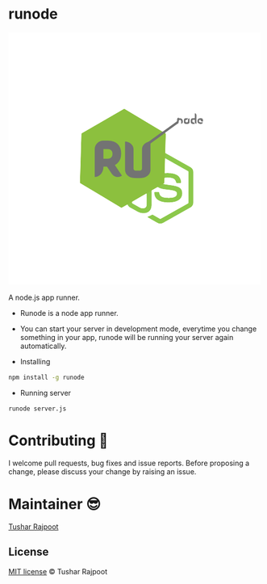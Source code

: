 # runode
<img src="logo.png">


A node.js app runner.

- Runode is a node app runner.
- You can start your server in development mode, everytime you change something in your app, runode will be running your server again automatically.

- Installing

```sh
npm install -g runode
```

- Running server

```
runode server.js
```

# Contributing 🍻

I welcome pull requests, bug fixes and issue reports. Before proposing a change, please discuss your change by raising an issue.

# Maintainer 😎

[Tushar Rajpoot](https://tush-tr.github.io)


## License

[MIT license](LICENSE) © Tushar Rajpoot